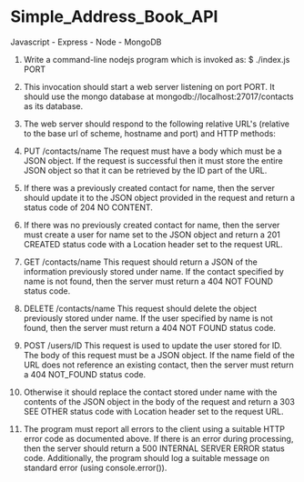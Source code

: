 # Simple_Address_Book_API
Javascript - Express - Node - MongoDB


1) Write a command-line nodejs program which is invoked as:
  $ ./index.js PORT
  
2) This invocation should start a web server listening on port PORT. It should use the mongo database at mongodb://localhost:27017/contacts as its database.

3) The web server should respond to the following relative URL's (relative to the base url of scheme, hostname and port) and HTTP methods:

4) PUT /contacts/name The request must have a body which must be a JSON object. If the request is successful then it must store the entire JSON object so that it can be retrieved by the ID part of the URL.

5) If there was a previously created contact for name, then the server should update it to the JSON object provided in the request and return a status code of 204 NO CONTENT.

6) If there was no previously created contact for name, then the server must create a user for name set to the JSON object and return a 201 CREATED status code with a Location header set to the request URL.

7) GET /contacts/name This request should return a JSON of the information previously stored under name. If the contact specified by name is not found, then the server must return a 404 NOT FOUND status code.

8) DELETE /contacts/name This request should delete the object previously stored under name. If the user specified by name is not found, then the server must return a 404 NOT FOUND status code.

9) POST /users/ID This request is used to update the user stored for ID. The body of this request must be a JSON object. If the name field of the URL does not reference an existing contact, then the server must return a 404 NOT_FOUND status code.

10) Otherwise it should replace the contact stored under name with the contents of the JSON object in the body of the request and return a 303 SEE OTHER status code with Location header set to the request URL.

11) The program must report all errors to the client using a suitable HTTP error code as documented above. If there is an error during processing, then the server should return a 500 INTERNAL SERVER ERROR status code. Additionally, the program should log a suitable message on standard error (using console.error()).
